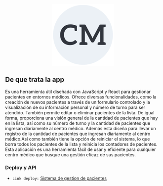 <p align="center">
  <img height="200" src="https://github.com/fernando8alvarez/gestion_pacientes/blob/main/imgs/CM.png" />
</p>

## De que trata la app

Es una herramienta útil diseñada con JavaScript y React para gestionar pacientes en entornos médicos. Ofrece diversas funcionalidades, como la creación de nuevos pacientes a través de un formulario controlado y la visualización de su información personal y número de turno para ser atendido. También permite editar o eliminar pacientes de la lista. De igual forma, proporciona una visión general de la cantidad de pacientes que hay en la lista, así como su número de turno y la cantidad de pacientes que ingresan diariamente al centro médico. Además esta diseña para llevar un registro de la cantidad de pacientes que ingresan diariamente al centro médico.Así como también tiene la opción de reiniciar el sistema, lo que borra todos los pacientes de la lista y reinicia los contadores de pacientes. Esta aplicación es una herramienta fácil de usar y eficiente para cualquier centro médico que busque una gestión eficaz de sus pacientes.

### Deploy y API

- `Link deploy:` [Sistema de gestion de pacientes](https://sistema-gestion-pacientes.netlify.app/)

